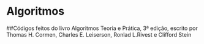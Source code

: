 # Algoritmos

##Códigos feitos do livro Algoritmos Teoria e Prática, 3ª edição, escrito por Thomas H. Cormen, Charles E. Leiserson, Ronlad L.Rivest e Clifford Stein
